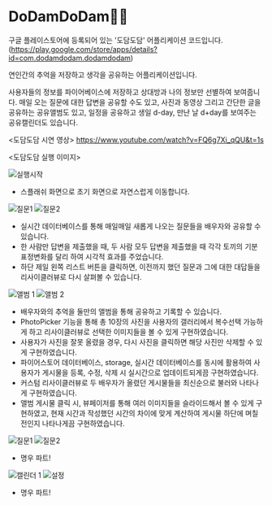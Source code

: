 # DoDamDoDam🐇🐰
구글 플레이스토어에 등록되어 있는 '도담도담' 어플리케이션 코드입니다. 
(https://play.google.com/store/apps/details?id=com.dodamdodam.dodamdodam)

연인간의 추억을 저장하고 생각을 공유하는 어플리케이션입니다.

사용자들의 정보를 파이어베이스에 저장하고 상대방과 나의 정보만 선별하여 보여줍니다.
매일 오는 질문에 대한 답변을 공유할 수도 있고,
사진과 동영상 그리고 간단한 글을 공유하는 공유앨범도 있고,
일정을 공유하고 생일 d-day, 만난 날 d+day를 보여주는 공유캘린더도 있습니다.


<도담도담 시연 영상>
https://www.youtube.com/watch?v=FQ6g7Xi_qQU&t=1s

<도담도담 실행 이미지>

![실행시작](https://user-images.githubusercontent.com/90952132/224460739-015dc2a1-cfc0-4ec9-bb62-b67bb35a192f.jpg)
- 스플래쉬 화면으로 초기 화면으로 자연스럽게 이동합니다.

![질문1](https://user-images.githubusercontent.com/90952132/224460741-67f6ceee-d2c7-4b1a-ad05-392063b2edd1.jpg)
![질문2](https://user-images.githubusercontent.com/90952132/224460742-f82bbfd2-cae2-4206-810a-729cb463f84d.jpg)

- 실시간 데이터베이스를 통해 매일매일 새롭게 나오는 질문들을 배우자와 공유할 수 있습니다.
- 한 사람만 답변을 제출했을 때, 두 사람 모두 답변을 제출했을 때 각각 토끼의 기분 표정변화를 달리 하여 시각적 효과를 주었습니다.
- 하단 제일 왼쪽 리스트 버튼을 클릭하면, 이전까지 했던 질문과 그에 대한 대답들을 리사이클러뷰로 다시 살펴볼 수 있습니다.

![앨범 1](https://user-images.githubusercontent.com/90952132/224460743-cd498ff8-48cd-4e43-86ba-1a0f6e0be638.jpg)
![앨범 2](https://user-images.githubusercontent.com/90952132/224460744-b69c1523-5693-495d-9401-8b0330391b77.jpg)

- 배우자와의 추억을 둘만의 앨범을 통해 공유하고 기록할 수 있습니다.
- PhotoPicker 기능을 통해 총 10장의 사진을 사용자의 갤러리에서 복수선택 가능하게 하고 리사이클러뷰로 선택한 이미지들을 볼 수 있게 구현하였습니다. 
- 사용자가 사진을 잘못 올렸을 경우, 다시 사진을 클릭하면 해당 사진만 삭제할 수 있게 구현하였습니다.
- 파이어스토어 데이터베이스, storage, 실시간 데이터베이스를 동시에 활용하여 사용자가 게시물을 등록, 수정, 삭제 시 실시간으로 업데이트되게끔 구현하였습니다.
- 커스텀 리사이클러뷰로 두 배우자가 올렸던 게시물들을 최신순으로 불러와 나타나게 구현하였습니다.
- 앨범 게시물 클릭 시, 뷰페이저를 통해 여러 이미지들을 슬라이드해서 볼 수 있게 구현하였고, 현재 시간과 작성했던 시간의 차이에 맞게 계산하여 게시물 하단에 며칠 전인지 나타나게끔 구현하였습니다.


![질문1](https://user-images.githubusercontent.com/90952132/224460745-a4440406-9934-4606-98aa-03e664fda675.jpg)
![질문2](https://user-images.githubusercontent.com/90952132/224460748-b80cc6ca-1bae-4b94-8137-4a3dfa7bada1.jpg)

- 명우 파트!

![캘린더 1](https://user-images.githubusercontent.com/90952132/224460751-ecf1c957-9f16-4027-b655-63fb7bd98f9b.jpg)
![설정](https://user-images.githubusercontent.com/90952132/224460753-4f2a0939-ca09-4d1f-96ec-cbaf27bfefe5.jpg)

- 명우 파트!
